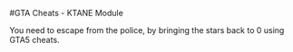 #GTA Cheats - KTANE Module

You need to escape from the police, by bringing the stars back to 0 using GTA5 cheats.